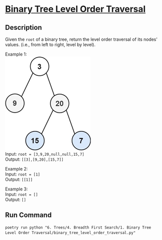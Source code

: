 # [Binary Tree Level Order Traversal](https://leetcode.com/problems/binary-tree-level-order-traversal/)

## Description
Given the `root` of a binary tree, return the level order traversal of its nodes' values. (i.e., from left to right, level by level).

Example 1:\
![Example 1](example_1.jpeg)\
Input: `root = [3,9,20,null,null,15,7]`\
Output: `[[3],[9,20],[15,7]]`

Example 2:\
Input: `root = [1]`\
Output: `[[1]]`

Example 3:\
Input: `root = []`\
Output: `[]`

## Run Command
`poetry run python "6. Trees/4. Breadth First Search/1. Binary Tree Level Order Traversal/binary_tree_level_order_traversal.py"`